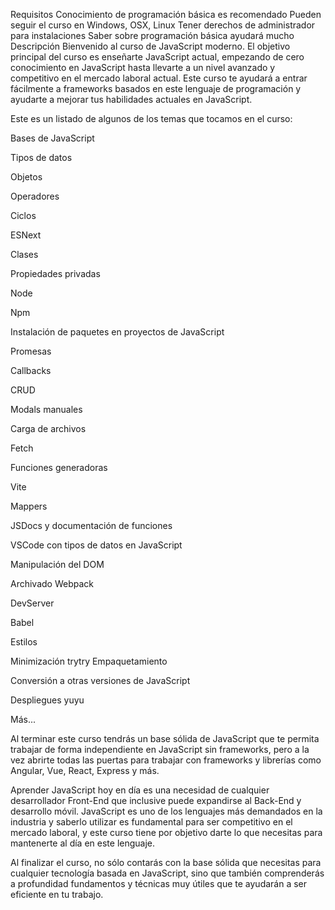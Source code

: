 Requisitos
Conocimiento de programación básica es recomendado
Pueden seguir el curso en Windows, OSX, Linux
Tener derechos de administrador para instalaciones
Saber sobre programación básica ayudará mucho
Descripción
Bienvenido al curso de JavaScript moderno. El objetivo principal del curso es enseñarte JavaScript actual, empezando de cero conocimiento en JavaScript hasta llevarte a un nivel avanzado y competitivo en el mercado laboral actual. Este curso te ayudará a entrar fácilmente a frameworks basados en este lenguaje de programación y ayudarte a mejorar tus habilidades actuales en JavaScript.

Este es un listado de algunos de los temas que tocamos en el curso:

Bases de JavaScript

Tipos de datos

Objetos

Operadores

Ciclos

ESNext

Clases

Propiedades privadas

Node

Npm

Instalación de paquetes en proyectos de JavaScript

Promesas

Callbacks

CRUD

Modals manuales

Carga de archivos

Fetch

Funciones generadoras

Vite

Mappers

JSDocs y documentación de funciones

VSCode con tipos de datos en JavaScript

Manipulación del DOM

Archivado Webpack

DevServer

Babel

Estilos

Minimización
trytry
Empaquetamiento

Conversión a otras versiones de JavaScript

Despliegues
yuyu

Más...

Al terminar este curso tendrás un base sólida de JavaScript que te permita trabajar de forma independiente en JavaScript sin frameworks, pero a la vez abrirte todas las puertas para trabajar con frameworks y librerías como Angular, Vue, React, Express y más.

Aprender JavaScript hoy en día es una necesidad de cualquier desarrollador Front-End que inclusive puede expandirse al Back-End y desarrollo móvil. JavaScript es uno de los lenguajes más demandados en la industria y saberlo utilizar es fundamental para ser competitivo en el mercado laboral, y este curso tiene por objetivo darte lo que necesitas para mantenerte al día en este lenguaje.

Al finalizar el curso, no sólo contarás con la base sólida que necesitas para cualquier tecnología basada en JavaScript, sino que también comprenderás a profundidad fundamentos y técnicas muy útiles que te ayudarán a ser eficiente en tu trabajo.